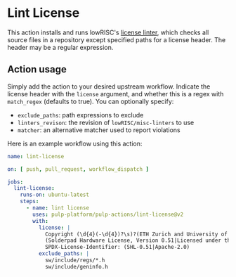 # Lint License

This action installs and runs lowRISC's [license linter](https://github.com/lowRISC/misc-linters/tree/master/licence-checker), which checks all source files in a repository except specified paths for a license header. The header may be a regular expression.

## Action usage

Simply add the action to your desired upstream workflow. Indicate the license header with the `license` argument, and whether this is a regex with `match_regex` (defaults to true). You can optionally specify:

* `exclude_paths`: path expressions to exclude
* `linters_revison`: the revision of `lowRISC/misc-linters` to use
* `matcher`: an alternative matcher used to report violations

Here is an example workflow using this action:

```yaml
name: lint-license

on: [ push, pull_request, workflow_dispatch ]

jobs:
  lint-license:
    runs-on: ubuntu-latest
    steps:
      - name: lint license
        uses: pulp-platform/pulp-actions/lint-license@v2
        with:
          license: |
            Copyright (\d{4}(-\d{4})?\s)?(ETH Zurich and University of Bologna|lowRISC contributors).
            (Solderpad Hardware License, Version 0.51|Licensed under the Apache License, Version 2.0), see LICENSE for details.
            SPDX-License-Identifier: (SHL-0.51|Apache-2.0)
          exclude_paths: |
            sw/include/regs/*.h
            sw/include/geninfo.h
```
